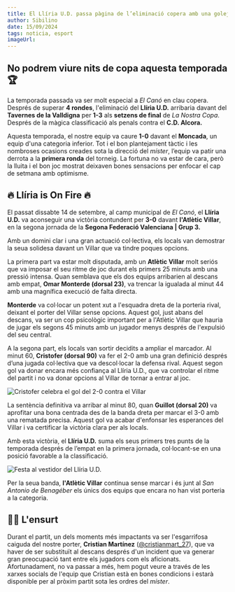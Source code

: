 ```yaml
---
title: El Llíria U.D. passa pàgina de l’eliminació copera amb una golejada al Villar
author: Sibilino
date: 15/09/2024
tags: noticia, esport
imageUrl:
---
```


## No podrem viure nits de copa aquesta temporada 🏆

La temporada passada va ser molt especial a _El Canó_ en clau copera. Després de superar **4 rondes**, l'eliminació del **Llíria U.D.** arribaria davant del **Tavernes de la Valldigna** per **1-3** als **setzens de final** de _La Nostra Copa_. Després de la màgica classificació als penals contra el **C.D. Alcora.**

Aquesta temporada, el nostre equip va caure **1-0** davant el **Moncada**, un equip d'una categoria inferior. Tot i el bon plantejament tàctic i les nombroses ocasions creades sota la direcció del _míster_, l’equip va patir una derrota a la **primera ronda** del torneig. La fortuna no va estar de cara, però la lluita i el bon joc mostrat deixaven bones sensacions per enfocar el cap de setmana amb optimisme.

## 🔥 Llíria is On Fire 🔥

El passat dissabte 14 de setembre, al camp municipal de _El Canó_, el **Llíria U.D.** va aconseguir una victòria contundent per **3-0** davant **l'Atlètic Villar**, en la segona jornada de la **Segona Federació Valenciana | Grup 3.**

Amb un domini clar i una gran actuació col·lectiva, els locals van demostrar la seua solidesa davant un Villar que va tindre poques opcions.

La primera part va estar molt disputada, amb un **Atlètic Villar** molt seriós que va imposar el seu ritme de joc durant els primers 25 minuts amb una pressió intensa. Quan semblava que els dos equips arribarien al descans amb empat, **Omar Monterde (dorsal 23)**, va trencar la igualada al minut 44 amb una magnífica execució de falta directa.

**Monterde** va col·locar un potent xut a l'esquadra dreta de la porteria rival, deixant el porter del Villar sense opcions. Aquest gol, just abans del descans, va ser un cop psicològic important per a l'Atlètic Villar que hauria de jugar els segons 45 minuts amb un jugador menys després de l'expulsió del seu central.

A la segona part, els locals van sortir decidits a ampliar el marcador. Al minut 60, **Cristofer (dorsal 90)** va fer el 2-0 amb una gran definició després d’una jugada col·lectiva que va descol·locar la defensa rival. Aquest segon gol va donar encara més confiança al Llíria U.D., que va controlar el ritme del partit i no va donar opcions al Villar de tornar a entrar al joc.

![Cristofer celebra el gol del 2-0 contra el Villar](/assets/continguts/recursos/150924CristoferCelebraVillar.jpg "Cristofer celebra el gol del 2-0 contra el Villar")

La sentència definitiva va arribar al minut 80, quan **Guillot (dorsal 20)** va aprofitar una bona centrada des de la banda dreta per marcar el 3-0 amb una rematada precisa. Aquest gol va acabar d'enfonsar les esperances del Villar i va certificar la victòria clara per als locals.

Amb esta victòria, el **Llíria U.D.** suma els seus primers tres punts de la temporada després de l’empat en la primera jornada, col·locant-se en una posició favorable a la classificació.

![Festa al vestidor del Llíria U.D.](/assets/continguts/recursos/150924LliriaUdVictoriaVillar.jpg "Els nostres jugadors del Llíria U.D. celebren la victòria")

Per la seua banda, **l'Atlètic Villar** continua sense marcar i és junt al *San Antonio de Benagéber* els únics dos equips que encara no han vist porteria a la categoria.

## 🏥🤕 L'ensurt

Durant el partit, un dels moments més impactants va ser l'esgarrifosa caiguda del nostre porter, **Cristian Martínez** ([@cristianmart_27](https://www.instagram.com/cristianmart_27/)), que va haver de ser substituït al descans després d'un incident que va generar gran preocupació tant entre els jugadors com els aficionats. Afortunadament, no va passar a més, hem pogut veure a través de les xarxes socials de l'equip que Cristian està en bones condicions i estarà disponible per al pròxim partit sota les ordres del _míster_.
